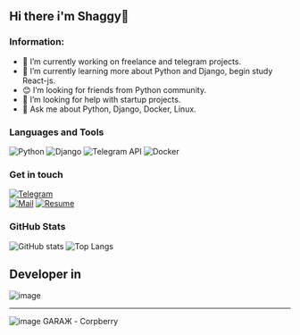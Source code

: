 <!---
shaggy-axel/shaggy-axel is a ✨ special ✨ repository because its `README.md` (this file) appears on your GitHub profile.
You can click the Preview link to take a look at your changes.
--->
## Hi there i'm Shaggy👋

### Information:
- 🔭 I’m currently working on freelance and telegram projects.
- 🌱 I’m currently learning more about Python and Django, begin study React-js.
- 😊 I’m looking for friends from Python community.
- 🤔 I’m looking for help with startup projects.
- 💬 Ask me about Python, Django, Docker, Linux.

### Languages and Tools
![Python](https://img.shields.io/badge/Python-090909?style=for-the-badge&logo=python)
![Django](https://img.shields.io/badge/Django-090909?style=for-the-badge&logo=django&logoColor=brightgreen)
![Telegram API](https://img.shields.io/badge/Telegram%20API-090909?style=for-the-badge&logo=telegram)
![Docker](https://img.shields.io/badge/Docker-090909?style=for-the-badge&logo=docker)

### Get in touch
[![Telegram](https://img.shields.io/badge/Telegram-090909?style=for-the-badge&logo=telegram)](https://t.me/shaggy_axel) <br>
[![Mail](https://img.shields.io/badge/Mail-To-red)](mailto:kornerus@fjfi.cvut.cz)
[![Resume](https://img.shields.io/badge/My-Resume-brightgreen)](https://resume.shaggyaxel.ru/)

### GitHub Stats
![GitHub stats](https://github-readme-stats.vercel.app/api?username=shaggy-axel&show_icons=true&theme=radical&include_all_commits=true&count_private=true&line_height=25&custom_title=Shaggy)
![Top Langs](https://github-readme-stats.vercel.app/api/top-langs/?username=shaggy-axel&theme=radical&layout=compact&langs_count=12)

## Developer in
![image](https://user-images.githubusercontent.com/79697348/147478917-a948eb8f-f9eb-4126-b32f-e2d00cdf2bce.png)
<!-- ![garaz](https://user-images.githubusercontent.com/79697348/147487745-e408fbfc-d737-4361-baae-de733f3626f3.png)
 -->
 * * *
 ![image](https://user-images.githubusercontent.com/79697348/147487899-0598af4b-6388-48be-a419-3be0567648db.png) GARAЖ - Corpberry
